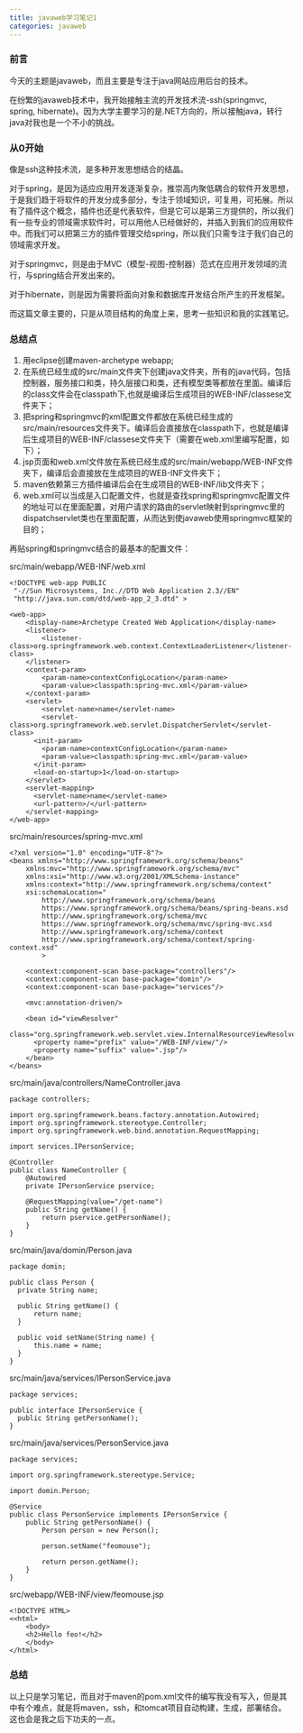 ```yaml
---
title: javaweb学习笔记1
categories: javaweb
---
```


### 前言

今天的主题是javaweb，而且主要是专注于java网站应用后台的技术。

在纷繁的javaweb技术中，我开始接触主流的开发技术流-ssh(springmvc, spring, hibernate)。因为大学主要学习的是.NET方向的，所以接触java，转行java对我也是一个不小的挑战。

### 从0开始

像是ssh这种技术流，是多种开发思想结合的结晶。

对于spring，是因为适应应用开发逐渐复杂，推崇高内聚低耦合的软件开发思想，于是我们趋于将软件的开发分成多部分，专注于领域知识，可复用，可拓展。所以有了插件这个概念，插件也还是代表软件，但是它可以是第三方提供的，所以我们有一些专业的领域需求软件时，可以用他人已经做好的，并插入到我们的应用软件中。而我们可以把第三方的插件管理交给spring，所以我们只需专注于我们自己的领域需求开发。

对于springmvc，则是由于MVC（模型-视图-控制器）范式在应用开发领域的流行，与spring结合开发出来的。

对于hibernate，则是因为需要将面向对象和数据库开发结合所产生的开发框架。

而这篇文章主要的，只是从项目结构的角度上来，思考一些知识和我的实践笔记。

### 总结点

1. 用eclipse创建maven-archetype webapp;
2. 在系统已经生成的src/main文件夹下创建java文件夹，所有的java代码，包括控制器，服务接口和类，持久层接口和类，还有模型类等都放在里面。编译后的class文件会在classpath下,也就是编译后生成项目的WEB-INF/classese文件夹下；
3. 把spring和springmvc的xml配置文件都放在系统已经生成的src/main/resources文件夹下。编译后会直接放在classpath下，也就是编译后生成项目的WEB-INF/classese文件夹下（需要在web.xml里编写配置，如下）；
4. jsp页面和web.xml文件放在系统已经生成的src/main/webapp/WEB-INF文件夹下，编译后会直接放在生成项目的WEB-INF文件夹下；
5. maven依赖第三方插件编译后会在生成项目的WEB-INF/lib文件夹下；
6. web.xml可以当成是入口配置文件，也就是查找spring和springmvc配置文件的地址可以在里面配置，对用户请求的路由的servlet映射到springmvc里的dispatchservlet类也在里面配置，从而达到使javaweb使用springmvc框架的目的；

再贴spring和springmvc结合的最基本的配置文件：

src/main/webapp/WEB-INF/web.xml

```
<!DOCTYPE web-app PUBLIC
 "-//Sun Microsystems, Inc.//DTD Web Application 2.3//EN"
 "http://java.sun.com/dtd/web-app_2_3.dtd" >

<web-app>
	<display-name>Archetype Created Web Application</display-name>
	<listener>
		<listener-class>org.springframework.web.context.ContextLoaderListener</listener-class>
	</listener>
	<context-param>
		<param-name>contextConfigLocation</param-name>
		<param-value>classpath:spring-mvc.xml</param-value>
	</context-param>
	<servlet>
		<servlet-name>name</servlet-name>
		<servlet-class>org.springframework.web.servlet.DispatcherServlet</servlet-class>
	  <init-param>
	    <param-name>contextConfigLocation</param-name>
	    <param-value>classpath:spring-mvc.xml</param-value>
	  </init-param>
	  <load-on-startup>1</load-on-startup>
	</servlet>
	<servlet-mapping>
	  <servlet-name>name</servlet-name>
	  <url-pattern>/</url-pattern>
	</servlet-mapping>
</web-app>

```

src/main/resources/spring-mvc.xml

```
<?xml version="1.0" encoding="UTF-8"?>
<beans xmlns="http://www.springframework.org/schema/beans"
    xmlns:mvc="http://www.springframework.org/schema/mvc"
    xmlns:xsi="http://www.w3.org/2001/XMLSchema-instance"
    xmlns:context="http://www.springframework.org/schema/context"
    xsi:schemaLocation="
        http://www.springframework.org/schema/beans
        https://www.springframework.org/schema/beans/spring-beans.xsd
        http://www.springframework.org/schema/mvc
        https://www.springframework.org/schema/mvc/spring-mvc.xsd
        http://www.springframework.org/schema/context
        http://www.springframework.org/schema/context/spring-context.xsd"
        >

    <context:component-scan base-package="controllers"/>
    <context:component-scan base-package="domin"/>
    <context:component-scan base-package="services"/>
    
    <mvc:annotation-driven/>

    <bean id="viewResolver" 
    	class="org.springframework.web.servlet.view.InternalResourceViewResolver">
      <property name="prefix" value="/WEB-INF/view/"/>
      <property name="suffix" value=".jsp"/>
    </bean>
</beans>
```

src/main/java/controllers/NameController.java

```
package controllers;

import org.springframework.beans.factory.annotation.Autowired;
import org.springframework.stereotype.Controller;
import org.springframework.web.bind.annotation.RequestMapping;

import services.IPersonService;

@Controller
public class NameController {
	@Autowired
	private IPersonService pservice;
	
    @RequestMapping(value="/get-name")
    public String getName() {
    	return pservice.getPersonName();
    }
}

```

src/main/java/domin/Person.java

```
package domin;

public class Person {
  private String name;
  
  public String getName() {
	  return name;
  }
  
  public void setName(String name) {
	  this.name = name;
  }
}

```

src/main/java/services/IPersonService.java

```
package services;

public interface IPersonService {
  public String getPersonName();
}

```

src/main/java/services/PersonService.java

```
package services;

import org.springframework.stereotype.Service;

import domin.Person;

@Service
public class PersonService implements IPersonService {
	public String getPersonName() {
		Person person = new Person();
		
		person.setName("feomouse");
		
		return person.getName();
	}
}
```

src/webapp/WEB-INF/view/feomouse.jsp

```
<!DOCTYPE HTML>
<<html>
	<body>
	<h2>Hello feo!</h2>
	</body>
</html>

```

### 总结

以上只是学习笔记，而且对于maven的pom.xml文件的编写我没有写入，但是其中有个难点，就是将maven，ssh，和tomcat项目自动构建，生成，部署结合。这也会是我之后下功夫的一点。
